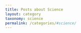 ```yaml
---
title: Posts about Science
layout: category
taxonomy: science
permalink: /categories/#science/
---
```

